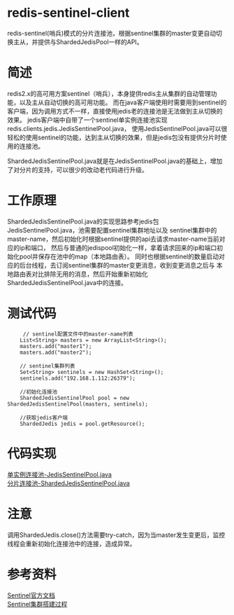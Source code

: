
# redis-sentinel-client
  redis-sentinel(哨兵)模式的分片连接池，根据sentinel集群的master变更自动切换主从，并提供与ShardedJedisPool一样的API。


# 简述
 redis2.x的高可用方案sentinel（哨兵），本身提供redis主从集群的自动管理功能，以及主从自动切换的高可用功能。
 而在java客户端使用时需要用到sentinel的客户端，因为调用方式不一样，直接使用jedis老的连接池是无法做到主从切换的效果。
 jedis客户端中自带了一个sentinel单实例连接池实现redis.clients.jedis.JedisSentinelPool.java，
 使用JedisSentinelPool.java可以很轻松的使用sentinel的功能，达到主从切换的效果，但是jedis包没有提供分片时使用的连接池。

ShardedJedisSentinelPool.java就是在JedisSentinelPool.java的基础上，增加了对分片的支持，可以很少的改动老代码进行升级。
	
# 工作原理
  ShardedJedisSentinelPool.java的实现思路参考jedis包JedisSentinelPool.java，池需要配置sentinel集群地址以及
  sentinel集群中的master-name，然后初始化时根据sentinel提供的api去请求master-name当前对应的ip和端口，
  然后与普通的jedispool初始化一样，拿着请求回来的ip和端口初始化pool并保存在池中的map（本地路由表）。
  同时也根据sentinel的数量启动对应的后台线程，去订阅sentinel集群的master变更消息，收到变更消息之后与
  本地路由表对比排除无用的消息，然后开始重新初始化ShardedJedisSentinelPool.java中的连接。


# 测试代码
         // sentinel配置文件中的master-name列表
        List<String> masters = new ArrayList<String>();
        masters.add("master1");
        masters.add("master2");

        // sentinel集群列表
        Set<String> sentinels = new HashSet<String>();
        sentinels.add("192.168.1.112:26379");

        //初始化连接池
        ShardedJedisSentinelPool pool = new ShardedJedisSentinelPool(masters, sentinels);
        
        //获取jedis客户端
        ShardedJedis jedis = pool.getResource();

# 代码实现
<a href="https://github.com/hailin0/redis-sentinel-client/blob/master/src/main/java/redis/clients/jedis/JedisSentinelPool.java">单实例连接池-JedisSentinelPool.java</a>
<br>
<a href="https://github.com/hailin0/redis-sentinel-client/blob/master/src/main/java/redis/clients/jedis/ShardedJedisSentinelPool.java">分片连接池-ShardedJedisSentinelPool.java</a>


# 注意
调用ShardedJedis.close()方法需要try-catch，因为当master发生变更后，监控线程会重新初始化连接池中的连接，造成异常。



# 参考资料
<a href="http://doc.redisfans.com/topic/sentinel.html">Sentinel官方文档</a>
<br>
<a href="http://blog.csdn.net/wtyvhreal/article/details/46517483">Sentinel集群搭建过程</a>

